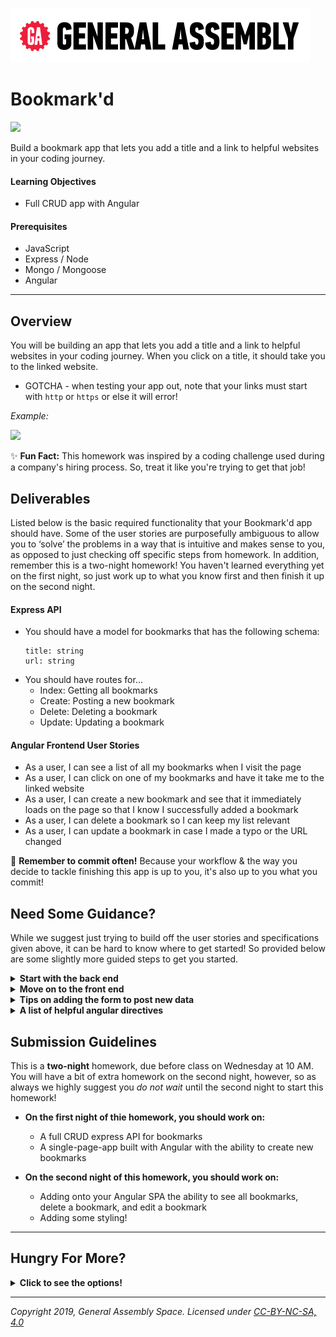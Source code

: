 [![General Assembly Logo](/ga_cog.png)](https://generalassemb.ly)

# Bookmark'd

![](https://fthmb.tqn.com/N8UHZxApLqho5sUDbpSRyEy1tV8=/768x0/filters:no_upscale():max_bytes(150000):strip_icc()/Bookmarks-56d0cca45f9b5879cc7123a4.jpg)

Build a bookmark app that lets you add a title and a link to helpful websites in your coding journey.

#### Learning Objectives

- Full CRUD app with Angular

#### Prerequisites

- JavaScript 
- Express / Node 
- Mongo / Mongoose 
- Angular

---

## Overview 

You will be building an app that lets you add a title and a link to helpful websites in your coding journey. When you click on a title, it should take you to the linked website. 
  - GOTCHA - when testing your app out, note that your links must start with `http` or `https` or else it will error!

_Example:_

![](https://i.imgur.com/yq9Ygeu.png) 

✨ **Fun Fact:** This homework was inspired by a coding challenge used during a company's hiring process. So, treat it like you're trying to get that job!

## Deliverables

Listed below is the basic required functionality that your Bookmark'd app should have. Some of the user stories are purposefully ambiguous to allow you to ‘solve’ the problems in a way that is intuitive and makes sense to you, as opposed to just checking off specific steps from homework. In addition, remember this is a two-night homework! You haven't learned everything yet on the first night, so just work up to what you know first and then finish it up on the second night.

#### Express API 
  - You should have a model for bookmarks that has the following schema:
      ```
      title: string
      url: string
       ```
   - You should have routes for...
      - Index: Getting all bookmarks
      - Create: Posting a new bookmark 
      - Delete: Deleting a bookmark
      - Update: Updating a bookmark 
      
#### Angular Frontend User Stories
  - As a user, I can see a list of all my bookmarks when I visit the page
  - As a user, I can click on one of my bookmarks and have it take me to the linked website
  - As a user, I can create a new bookmark and see that it immediately loads on the page so that I know I successfully added a bookmark
  - As a user, I can delete a bookmark so I can keep my list relevant 
  - As a user, I can update a bookmark in case I made a typo or the URL changed
  
:red_circle: **Remember to commit often!**
Because your workflow & the way you decide to tackle finishing this app is up to you, it's also up to you what you commit!


## Need Some Guidance? 

While we suggest just trying to build off the user stories and specifications given above, it can be hard to know where to get started! So provided below are some slightly more guided steps to get you started. 

  <details>
   <summary><strong>Start with the back end</strong></summary>

   - Create an express app
     - what npm packages do you need? Now that we are not using EJS, are there npm packages that we don't need?
   - Connect it to mongo with mongoose
   - Create a schema that has the following
      ``` 
      title: string
      url: string ( remember: the links must start with http/https )
      ```
   - Create the routes (full CRUD)
   - Test the routes using Postman (or Windows equivalent or using cURL)
  </details>

   <details>
   <summary><strong>Move on to the front end</strong></summary>

   - Your front end should display: 
      - An index of a clickable list of the title of each bookmark that takes you to the url of your bookmark
      - A way to delete a bookmark
      - A way to update a bookmark
      - A working form to add a new record to the database.
        - When the data is submitted and processed, the page should immediately reflect the changes

   - Getting started:
     - Create your static assets. Your `index.html` and `app.js` will work together with two-way data binding.
     - Create your Angular module (call it whatever you like).

     ##### In `index.html`
     `<html ng-app="bookmarks">`
 
     ##### In `app.js`
     `const app = angular.module('bookmarks', []);`
       - Create a controller (you just need one) to work with your data. You can call it whatever you like. Give your controller `$http` so that it can make ajax requests.

     ##### In `index.html`
     `<body ng-controller="mainController as ctrl">`

     ##### In `app.js`
     ```
     app.controller('mainController', ['$http', function($http) {
      //stuff
     }]);
     ```   
  </details>

   <details>
   <summary><strong>Tips on adding the form to post new data</strong></summary>
   
   - In your `index.html`, Make a form that belongs to the parent controller (the form does not have its own controller).

   Example code:

     ```
     <form name="newBookMarkForm" ng-submit="ctrl.processForm()">
      <!-- stuff -->
      <button type="submit">SUBMIT</button>
     </form>
     ```
     
   - Make an empty object in your controller to store form data:

    ```
    app.controller('mainController', ['$http', function($http) {
      this.formdata = {};
      // lots of stuff
    }]);
    ```
    
   - Make `this.formdata = {}` accept data from all the ng-models in the form, and process that object in a function bound to ng-submit.

   - The function that processes the form should make an ajax POST request to `'/bookmarks'` to create a new record.

 Example POST request syntax:
   ```
   $http({
      method  : 'POST',
      url     : '/bookmarks',
      data    : this.formdata
   }).then( ( data )=> { });
   ```
  - Make sure that you create the funtionality so your list of bookmarks should update immediately upon form submission, no page reload/refresh
   </details>


  <details>
  <summary><strong>A list of helpful angular directives</strong></summary>

   - ng-app
   - ng-controller (you only need one)
   - ng-repeat
   - ng-model
   - ng-click
   - ng-submit (within a form element)
   - | filter:
  </details>

## Submission Guidelines

This is a **two-night** homework, due before class on Wednesday at 10 AM. You will have a bit of extra homework on the second night, however, so as always we highly suggest you _do not wait_ until the second night to start this homework! 

- **On the first night of thie homework, you should work on:** 
  - A full CRUD express API for bookmarks
  - A single-page-app built with Angular with the ability to create new bookmarks 
  
- **On the second night of this homework, you should work on:**
  - Adding onto your Angular SPA the ability to see all bookmarks, delete a bookmark, and edit a bookmark 
  - Adding some styling! 
  
---

 ## Hungry For More? 

  <details><summary><strong>Click to see the options!</strong></summary><p>
  
  - Make a searchbox that will filter the bookmark titles 
  - Watch [this video](https://www.youtube.com/watch?v=YFsduR7mBfY) on making a search box (the final code is at around 3:32 - 3:40, skip to that if you like): 
  - Order the bookmarks alphabetically by title using angular filters
  - Make it so that the form clears after submit 
  - Add an array of tags to the schema so you can organize your bookmarks by tags
  - As a user, I should not be able to add a duplicate bookmark so I can keep my list clean
  - Add some authorization to your app. Some possible user stories you can try:
      - As a user, I can only use the app if I am logged in
      - As a user, I can see everyone's bookmarks
      - As a user, I can only update/delete my own bookmarks
  - As always, try to add some CSS! Give your app some style! 
  
  </p></details>

---

*Copyright 2019, General Assembly Space. Licensed under [CC-BY-NC-SA, 4.0](https://creativecommons.org/licenses/by-nc-sa/4.0/)*
